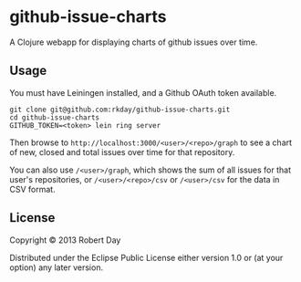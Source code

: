 # github-issue-charts

A Clojure webapp for displaying charts of github issues over time.

## Usage

You must have Leiningen installed, and a Github OAuth token available.

    git clone git@github.com:rkday/github-issue-charts.git
    cd github-issue-charts
    GITHUB_TOKEN=<token> lein ring server

Then browse to `http://localhost:3000/<user>/<repo>/graph` to see a chart of new, closed and total issues over time for that repository.

You can also use `/<user>/graph`, which shows the sum of all issues for that user's repositories, or `/<user>/<repo>/csv` or `/<user>/csv` for the data in CSV format.

## License

Copyright © 2013 Robert Day

Distributed under the Eclipse Public License either version 1.0 or (at
your option) any later version.
